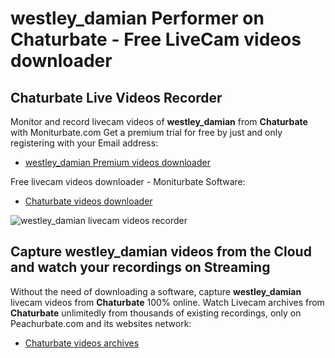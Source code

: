 # westley_damian Performer on Chaturbate - Free LiveCam videos downloader

## Chaturbate Live Videos Recorder

Monitor and record livecam videos of **westley_damian** from **Chaturbate** with Moniturbate.com
Get a premium trial for free by just and only registering with your Email address:
* [westley_damian Premium videos downloader](https://moniturbate.com/request-demo-licence-key.html)

Free livecam videos downloader - Moniturbate Software:
* [Chaturbate videos downloader](https://moniturbate.com/moniturbate-download-software.html)

![westley_damian livecam videos recorder](https://peachurnet.com/templates/moniturbate-software.png)


## Capture westley_damian videos from the Cloud and watch your recordings on Streaming

Without the need of downloading a software, capture **westley_damian** livecam videos from **Chaturbate** 100% online.
Watch Livecam archives from **Chaturbate** unlimitedly from thousands of existing recordings, only on Peachurbate.com and its websites network:
* [Chaturbate videos archives](https://peachurnet.com/)